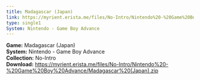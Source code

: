 ```yaml
---
title: Madagascar (Japan)
link: https://myrient.erista.me/files/No-Intro/Nintendo%20-%20Game%20Boy%20Advance/Madagascar%20(Japan).zip
type: single1
System: Nintendo - Game Boy Advance
---
```

<b>Game:</b> Madagascar (Japan)<br>
<b>System:</b> Nintendo - Game Boy Advance<br>
<b>Collection:</b> No-Intro<br>
<b>Download:</b> https://myrient.erista.me/files/No-Intro/Nintendo%20-%20Game%20Boy%20Advance/Madagascar%20(Japan).zip